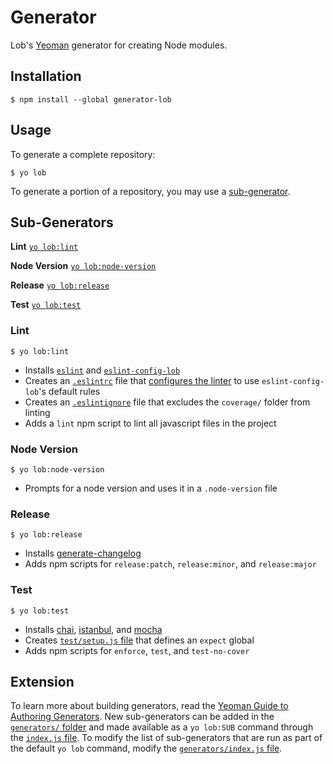 # Generator

Lob's [Yeoman](http://yeoman.io/) generator for creating Node modules.

## Installation

```
$ npm install --global generator-lob
```

## Usage

To generate a complete repository:
```
$ yo lob
```

To generate a portion of a repository, you may use a [sub-generator](#sub-generators).

## Sub-Generators

**Lint** [`yo lob:lint`](#lint)

**Node Version** [`yo lob:node-version`](#node-version)

**Release** [`yo lob:release`](#release)

**Test** [`yo lob:test`](#test)

### Lint

```
$ yo lob:lint
```

- Installs [`eslint`](https://www.npmjs.com/package/eslint) and [`eslint-config-lob`](https://www.npmjs.com/package/eslint-config-lob)
- Creates an [`.eslintrc`](generators/eslint/templates/eslintrc) file that [configures the linter](http://eslint.org/docs/user-guide/configuring) to use `eslint-config-lob`'s default rules
- Creates an [`.eslintignore`](generators/eslint/templates/eslintignore) file that excludes the `coverage/` folder from linting
- Adds a `lint` npm script to lint all javascript files in the project

### Node Version

```
$ yo lob:node-version
```

- Prompts for a node version and uses it in a `.node-version` file

### Release

```
$ yo lob:release
```

- Installs [generate-changelog](https://github.com/lob/generate-changelog)
- Adds npm scripts for `release:patch`, `release:minor`, and `release:major`

### Test

```
$ yo lob:test
```

- Installs [chai](https://www.npmjs.com/package/chai), [istanbul](https://www.npmjs.com/package/istanbul), and [mocha](https://www.npmjs.com/package/mocha)
- Creates [`test/setup.js` file](generators/test/templates/setup.js) that defines an `expect` global
- Adds npm scripts for `enforce`, `test`, and `test-no-cover`

## Extension

To learn more about building generators, read the [Yeoman Guide to Authoring Generators](http://yeoman.io/authoring/). New sub-generators can be added in the [`generators/` folder](generators/) and made available as a `yo lob:SUB` command through the [`index.js` file](index.js). To modify the list of sub-generators that are run as part of the default `yo lob` command, modify the [`generators/index.js` file](generators/index.js).
